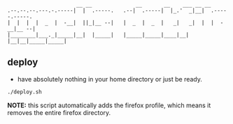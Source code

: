 ```
                      __ __              __       __    ___ __ __
.--.--.--.---.-.-----|  |  .-----.   .--|  .-----|  |_.'  _|__|  .-----.-----.
|  |  |  |  _  |  -__|  ||_|__ --|   |  _  |  _  |   _|   _|  |  |  -__|__ --|
|________|___._|_____|__|  |_____|   |_____|_____|____|__| |__|__|_____|_____|

```

## deploy
+ have absolutely nothing in your home directory or just be ready.
```sh
./deploy.sh
```
**NOTE:** this script automatically adds the firefox profile, which means it removes the entire firefox directory.
